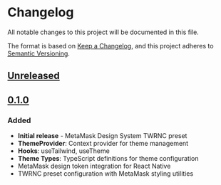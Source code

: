 # Changelog

All notable changes to this project will be documented in this file.

The format is based on [Keep a Changelog](https://keepachangelog.com/en/1.0.0/),
and this project adheres to [Semantic Versioning](https://semver.org/spec/v2.0.0.html).

## [Unreleased]

## [0.1.0]

### Added

- **Initial release** - MetaMask Design System TWRNC preset
- **ThemeProvider**: Context provider for theme management
- **Hooks**: useTailwind, useTheme
- **Theme Types**: TypeScript definitions for theme configuration
- MetaMask design token integration for React Native
- TWRNC preset configuration with MetaMask styling utilities

[Unreleased]: https://github.com/MetaMask/metamask-design-system/compare/@metamask/design-system-twrnc-preset@0.1.0...HEAD
[0.1.0]: https://github.com/MetaMask/metamask-design-system/releases/tag/@metamask/design-system-twrnc-preset@0.1.0
